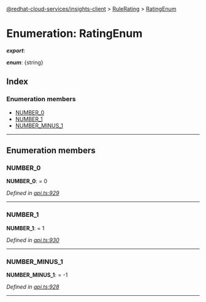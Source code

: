 [@redhat-cloud-services/insights-client](../README.md) > [RuleRating](../modules/rulerating.md) > [RatingEnum](../enums/rulerating.ratingenum.md)

# Enumeration: RatingEnum

*__export__*: 

*__enum__*: {string}

## Index

### Enumeration members

* [NUMBER_0](rulerating.ratingenum.md#number_0)
* [NUMBER_1](rulerating.ratingenum.md#number_1)
* [NUMBER_MINUS_1](rulerating.ratingenum.md#number_minus_1)

---

## Enumeration members

<a id="number_0"></a>

###  NUMBER_0

**NUMBER_0**:  = 0

*Defined in [api.ts:929](https://github.com/RedHatInsights/javascript-clients/blob/master/packages/insights/api.ts#L929)*

___
<a id="number_1"></a>

###  NUMBER_1

**NUMBER_1**:  = 1

*Defined in [api.ts:930](https://github.com/RedHatInsights/javascript-clients/blob/master/packages/insights/api.ts#L930)*

___
<a id="number_minus_1"></a>

###  NUMBER_MINUS_1

**NUMBER_MINUS_1**:  =  -1

*Defined in [api.ts:928](https://github.com/RedHatInsights/javascript-clients/blob/master/packages/insights/api.ts#L928)*

___

